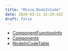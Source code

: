 ```yaml
---
title: "Rhino.NodeInCode"
date: 2020-03-11 15:29:43Z
draft: false
---
```


- [ComponentFunctionInfo](componentfunctioninfo/)
- [Components](components/)
- [NodeInCodeTable](nodeincodetable/)

